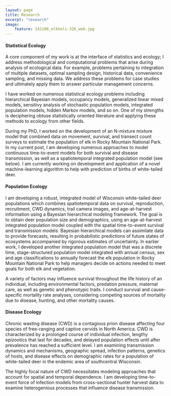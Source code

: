 ```yaml
---
layout: page
title: Research
excerpt: "research"
image:
    feature: 141106_elkheli-326_web.jpg
---
```


#### Statistical Ecology

A core component of my work is at the interface of statistics and ecology; I address methodological and computational problems that arise during analysis of ecological data. For example, problems pertaining to integration of multiple datasets, optimal sampling design, historical data, convenience sampling, and missing data. We address these problems for case studies and ultimately apply them to answer particular management concerns.

I have worked on numerous statistical ecology problems including hierarchical Bayesian models, occupancy models, generalized linear mixed models, sensitivy analysis of stochastic population models, integrated population models, hidden Markov models, and so on. One of my strengths is deciphering obtuse statistically oriented literature and applying these methods to ecology from other fields.

During my PhD, I worked on the development of an N-mixture mixture model that combined data on movement, survival, and transect count surveys to estimate the population of elk in Rocky Mountain National Park. In my current post, I am developing numerous approaches to model continuous time-to-event models for both survival and disease transmission, as well as a spatiotemporal integrated population model (see below). I am currently working on development and application of a novel machine-learning algorithm to help with prediction of births of white-tailed deer.

#### Population Ecology

I am developing a robust, integrated model of Wisconsin white-tailed deer populations which combines spatiotemporal data on survival, reproduction, recruitment, CWD dynamics, trail camera images, and age-at-harvest information using a Bayesian hierarchical modeling framework. The goal is to obtain deer population size and demographics, using an age-at-harvest integrated population model coupled with the spatial time-to-event survival and transmission models. Bayesian hierarchical models can assimilate data to provide forecasts, resulting in probabilistic predictions of future states of ecosystems accompanied by rigorous estimates of uncertainty. In earlier work, I developed another integrated population model that was a discrete time, stage-structured population model integrated with annual census, sex and age classifications to annually forecast the elk population in Rocky Mountain National Park to help managers decide on actions needed to meet goals for both elk and vegetation.

A variety of factors may influence survival throughout the life history of an individual, including environmental factors, predation pressure, maternal care, as well as genetic and phenotypic traits. I conduct survival and cause-specific mortality rate analyses, considering competing sources of mortality due to disease, hunting, and other mortality causes.

#### Disease Ecology

Chronic wasting disease (CWD) is a contagious prion disease affecting four species of free-ranging
and captive cervids in North America. CWD is characterized by a prolonged course of individual infection, lengthy epizootics that last for decades, and delayed population effects until after prevalence has reached a sufficient level. I am examining transmission dynamics and mechanisms, geographic spread, infection patterns, genetics of hosts, and disease effects on demographic rates for a population of white-tailed deer in the endemic area of southcentral Wisconsin.

The highly focal nature of CWD necessitates modeling approaches that account for spatial and temporal dependence. I am developing time-to-event force of infection models from cross-sectional hunter harvest data to examine heterogenious processes that influence disease transmission.
